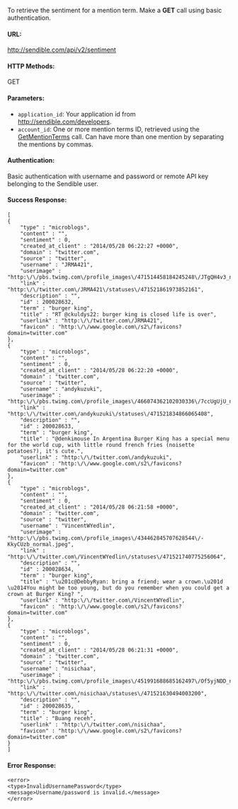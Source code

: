 To retrieve the sentiment for a mention term.
Make a **GET** call using basic authentication.

#### URL: ####
http://sendible.com/api/v2/sentiment

#### HTTP Methods: ####
GET

#### Parameters: ####
  * `application_id`: Your application id from http://sendible.com/developers.
  * `account_id`: One or more mention terms ID, retrieved using the [GetMentionTerms](GetMentionTerms.md) call. Can have more than one mention by separating the mentions by commas.

#### Authentication: ####
Basic authentication with username and password or remote API key belonging to the Sendible user.

#### Success Response: ####
```
[
{
	"type" : "microblogs",
	"content" : "",
	"sentiment" : 0,
	"created_at_client" : "2014/05/28 06:22:27 +0000",
	"domain" : "twitter.com",
	"source" : "twitter",
	"username" : "JRMA421",
	"userimage" : "http:\/\/pbs.twimg.com\/profile_images\/471514458184245248\/JTgQH4v3_normal.jpeg",
	"link" : "http:\/\/twitter.com\/JRMA421\/statuses\/471521861973852161",
	"description" : "",
	"id" : 200028632,
	"term" : "burger king",
	"title" : "RT @ckuldys22: burger king is closed life is over",
	"userlink" : "http:\/\/twitter.com\/JRMA421",
	"favicon" : "http:\/\/www.google.com\/s2\/favicons?domain=twitter.com"
}, 
{
	"type" : "microblogs",
	"content" : "",
	"sentiment" : 0,
	"created_at_client" : "2014/05/28 06:22:20 +0000",
	"domain" : "twitter.com",
	"source" : "twitter",
	"username" : "andykuzuki",
	"userimage" : "http:\/\/pbs.twimg.com\/profile_images\/466074362102030336\/7ccUgUjU_normal.jpeg",
	"link" : "http:\/\/twitter.com\/andykuzuki\/statuses\/471521834866065408",
	"description" : "",
	"id" : 200028633,
	"term" : "burger king",
	"title" : "@denkimouse In Argentina Burger King has a special menu for the world cup, with little round french fries (noisette potatoes?), it's cute.",
	"userlink" : "http:\/\/twitter.com\/andykuzuki",
	"favicon" : "http:\/\/www.google.com\/s2\/favicons?domain=twitter.com"
}, 
{
	"type" : "microblogs",
	"content" : "",
	"sentiment" : 0,
	"created_at_client" : "2014/05/28 06:21:58 +0000",
	"domain" : "twitter.com",
	"source" : "twitter",
	"username" : "VincentWYedlin",
	"userimage" : "http:\/\/pbs.twimg.com\/profile_images\/434462845707628544\/-KkyCUzb_normal.jpeg",
	"link" : "http:\/\/twitter.com\/VincentWYedlin\/statuses\/471521740775256064",
	"description" : "",
	"id" : 200028634,
	"term" : "burger king",
	"title" : "\u201c@DebbyRyan: bring a friend; wear a crown.\u201d \u2014You might be too young, but do you remember when you could get a crown at Burger King? ",
	"userlink" : "http:\/\/twitter.com\/VincentWYedlin",
	"favicon" : "http:\/\/www.google.com\/s2\/favicons?domain=twitter.com"
}, 
{
	"type" : "microblogs",
	"content" : "",
	"sentiment" : 0,
	"created_at_client" : "2014/05/28 06:21:31 +0000",
	"domain" : "twitter.com",
	"source" : "twitter",
	"username" : "nisichaa",
	"userimage" : "http:\/\/pbs.twimg.com\/profile_images\/451991688685162497\/Of5yjNDD_normal.jpeg",
	"link" : "http:\/\/twitter.com\/nisichaa\/statuses\/471521630494003200",
	"description" : "",
	"id" : 200028635,
	"term" : "burger king",
	"title" : "Buang receh",
	"userlink" : "http:\/\/twitter.com\/nisichaa",
	"favicon" : "http:\/\/www.google.com\/s2\/favicons?domain=twitter.com"
}
]
```

#### Error Response: ####
```
<error>
<type>InvalidUsernamePassword</type>
<message>Username/password is invalid.</message>
</error>
```